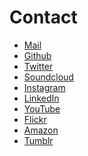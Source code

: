 # Contact

- <span class="icon icon-mail">[Mail](mailto:contact@alexandredubreuil.com)</span>
- <span class="icon icon-github">[Github](https://github.com/dubreuia)</span>
- <span class="icon icon-twitter">[Twitter](https://twitter.com/dubreuia)</span>
- <span class="icon icon-soundcloud">[Soundcloud](https://soundcloud.com/dubreuia)</span>
- <span class="icon icon-instagram">[Instagram](https://www.instagram.com/dubreuia0)</span>
- <span class="icon icon-linkedin">[LinkedIn](https://www.linkedin.com/in/alexandredubreuil)</span>
- <span class="icon icon-youtube">[YouTube](https://www.youtube.com/channel/UCUObC73e-3wAUs-FxYBnE2g/playlists)</span>
- <span class="icon icon-flickr">[Flickr](https://www.flickr.com/photos/186815729@N02/galleries)</span>
- <span class="icon icon-website">[Amazon](https://www.amazon.com/author/alexandredubreuil)</span>
- <span class="icon icon-website">[Tumblr](https://www.tumblr.com/blog/dubreuia)</span>

